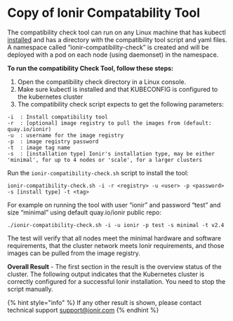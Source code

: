 # Copy of Ionir Compatability Tool

The compatibility check tool can run on any Linux machine that has kubectl[ ](https://kubernetes.io/docs/tasks/tools/install-kubectl/)[installed](https://kubernetes.io/docs/tasks/tools/install-kubectl/) and has a directory with the compatibility tool script and yaml files. A namespace called “ionir-compatibility-check” is created and will be deployed with a pod on each node (using daemonset) in the namespace.

**To run the compatibility Check Tool, follow these steps:**

1. Open the compatibility check directory in a Linux console.
2. Make sure kubectl is installed and that KUBECONFIG is configured to the kubernetes cluster
3. The compatibility check script expects to get the following parameters:

```
-i  : Install compatibility tool
-r  : [optional] image registry to pull the images from (default: quay.io/ionir)
-u  : username for the image registry
-p  : image registry password
-t  : image tag name
-s  : [installation type] Ionir's installation type, may be either 'minimal', for up to 4 nodes or 'scale', for a larger clusters
```

Run the `ionir-compatibility-check.sh` script to install the tool:

```
ionir-compatibility-check.sh -i -r <registry> -u <user> -p <password> -s [install type] -t <tag>
```

For example on running the tool with user “ionir” and password “test” and size “minimal” using default quay.io/ionir public repo:

```
./ionir-compatibility-check.sh -i -u ionir -p test -s minimal -t v2.4
```

The test will verify that all nodes meet the minimal hardware and software requirements, that the cluster network meets Ionir requirements, and those images can be pulled from the image registry.

**Overall Result** - The first section in the result is the overview status of the cluster. The following output indicates that the Kubernetes cluster is correctly configured for a successful Ionir installation. You need to stop the script manually.

{% hint style="info" %}
&#x20;If any other result is shown, please contact technical support [support@ionir.com](mailto:support@ionir.com)
{% endhint %}
